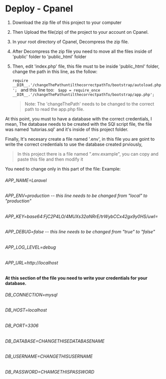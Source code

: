 # Deploy - Cpanel

1. Download the zip file of this project to your computer

2. Then Upload the file(zip) of the project to your account on Cpanel.

3. In your root directory of Cpanel, Decompress the zip file.

4. After Decompress the zip file you need to move all the files inside of 'public' folder to 'public_html' folder

5. Then, edit 'index.php' file, this file must to be inside 'public_html' folder, change the path in this line, as the follow:

     ```require __DIR__.'/changeThePathuntilthecorrectpathTo/bootstrap/autoload.php';```
    &nbsp; and this line too: &nbsp;
    ```$app = require_once __DIR__.'/changeThePathuntilthecorrectpathTo/bootstrap/app.php';```
    >Note: The 'changeThePath' needs to be changed to the correct path to read the app.php file.

At this point, you must to have a database with the correct credentials, I mean, The database needs to be created with the SQl script file, the file was named 'tutorias.sql' and it's inside of this project folder.

Finally, It's necesary create a file named '.env', in this file you are goint to write the correct credentials to use the database created prviously,
  >In this project there is a file named ".env.example", you can copy and paste this file and then modify it


You need to change only in this part of the file:
Example:

###### APP_NAME=Laravel
###### APP_ENV=production -- this line needs to be changed from "local" to "production"
###### APP_KEY=base64:FjC2P4LO/4MUXs32aNRrE/trWybCCx42gx9y0HS/uwI=
###### APP_DEBUG=false  -- this line needs to be changed from "true" to "false"
###### APP_LOG_LEVEL=debug
###### APP_URL=http://localhost

#### At this section of the file you need to write your credentials for your database.

###### DB_CONNECTION=mysql
###### DB_HOST=localhost
###### DB_PORT=3306
###### DB_DATABASE=CHANGETHISEDATABASENAME
###### DB_USERNAME=CHANGETHISUSERNAME
###### DB_PASSWORD=CHAMGETHISPASSWORD

